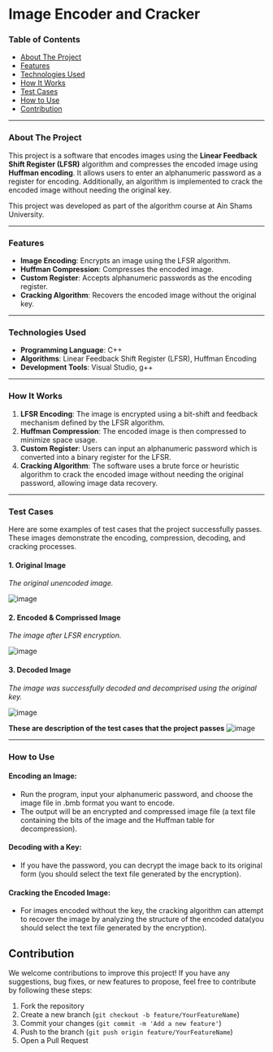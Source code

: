 # Image Encoder and Cracker

### Table of Contents
- [About The Project](#about-the-project)
- [Features](#features)
- [Technologies Used](#technologies-used)
- [How It Works](#how-it-works)
- [Test Cases](#test-cases)
- [How to Use](#how-to-use)
- [Contribution](#Contribution)

---

### About The Project
This project is a software that encodes images using the **Linear Feedback Shift Register (LFSR)** algorithm and compresses the encoded image using **Huffman encoding**. It allows users to enter an alphanumeric password as a register for encoding. Additionally, an algorithm is implemented to crack the encoded image without needing the original key.

This project was developed as part of the algorithm course at Ain Shams University.

---

### Features
- **Image Encoding**: Encrypts an image using the LFSR algorithm.
- **Huffman Compression**: Compresses the encoded image.
- **Custom Register**: Accepts alphanumeric passwords as the encoding register.
- **Cracking Algorithm**: Recovers the encoded image without the original key.

---

### Technologies Used
- **Programming Language**: C++
- **Algorithms**: Linear Feedback Shift Register (LFSR), Huffman Encoding
- **Development Tools**: Visual Studio, g++

---

### How It Works
1. **LFSR Encoding**: The image is encrypted using a bit-shift and feedback mechanism defined by the LFSR algorithm.
2. **Huffman Compression**: The encoded image is then compressed to minimize space usage.
3. **Custom Register**: Users can input an alphanumeric password which is converted into a binary register for the LFSR.
4. **Cracking Algorithm**: The software uses a brute force or heuristic algorithm to crack the encoded image without needing the original password, allowing image data recovery.

---

### Test Cases
Here are some examples of test cases that the project successfully passes. These images demonstrate the encoding, compression, decoding, and cracking processes.

#### 1. **Original Image**
*The original unencoded image.*


![image](https://github.com/user-attachments/assets/d34372dd-1ed0-413a-afca-b4245d2ebfda)


#### 2. **Encoded & Comprissed Image**
*The image after LFSR encryption.*


![image](https://github.com/user-attachments/assets/c6065600-8dda-43f3-9907-b5f95ba24dba)




#### 3. **Decoded Image**
*The image was successfully decoded and decomprised using the original key.*

![image](https://github.com/user-attachments/assets/d34372dd-1ed0-413a-afca-b4245d2ebfda)



 **These are description of the test cases that the project passes**
![image](https://github.com/user-attachments/assets/b2a77f7c-42c5-4c3c-b26b-1400e81670e2)

---

### How to Use

#### Encoding an Image:
- Run the program, input your alphanumeric password, and choose the image file in .bmb format you want to encode.
- The output will be an encrypted and compressed image file (a text file containing the bits of the image and the Huffman table for decompression).

#### Decoding with a Key:
- If you have the password, you can decrypt the image back to its original form (you should select the text file generated by the encryption).

#### Cracking the Encoded Image:
- For images encoded without the key, the cracking algorithm can attempt to recover the image by analyzing the structure of the encoded data(you should select the text file generated by the encryption).

## Contribution

We welcome contributions to improve this project! If you have any suggestions, bug fixes, or new features to propose, feel free to contribute by following these steps:

1. Fork the repository
2. Create a new branch (`git checkout -b feature/YourFeatureName`)
3. Commit your changes (`git commit -m 'Add a new feature'`)
4. Push to the branch (`git push origin feature/YourFeatureName`)
5. Open a Pull Request

